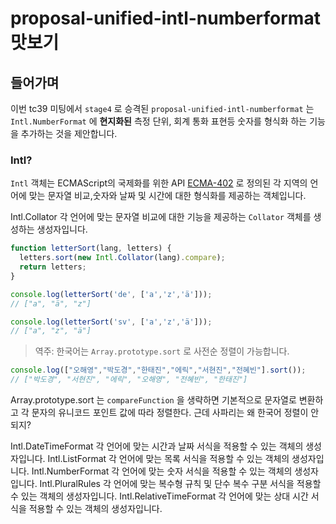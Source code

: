 # proposal-unified-intl-numberformat 맛보기

## 들어가며
이번 tc39 미팅에서 `stage4` 로 승격된 `proposal-unified-intl-numberformat` 는 `Intl.NumberFormat` 에 **현지화된** 측정 단위, 회계 통화 표현등 숫자를 형식화 하는 기능을 추가하는 것을 제안합니다.

### Intl?
`Intl` 객체는 ECMAScript의 국제화를 위한 API [ECMA-402](https://www.ecma-international.org/ecma-402/1.0/#sec-8) 로 정의된 각 지역의 언어에 맞는 문자열 비교,숫자와 날짜 및 시간에 대한 형식화를 제공하는 객체입니다.

Intl.Collator
각 언어에 맞는 문자열 비교에 대한 기능을 제공하는 `Collator` 객체를 생성하는 생성자입니다.

```JavaScript
function letterSort(lang, letters) {
  letters.sort(new Intl.Collator(lang).compare);
  return letters;
}

console.log(letterSort('de', ['a','z','ä']));
// ["a", "ä", "z"]

console.log(letterSort('sv', ['a','z','ä']));
// ["a", "z", "ä"]
```

> 역주: 한국어는 `Array.prototype.sort` 로 사전순 정렬이 가능합니다.
```JavaScript
console.log(["오해영","박도경","한태진","에릭","서현진","전혜빈"].sort());
// ["박도경", "서현진", "에릭", "오해영", "전혜빈", "한태진"]
```

Array.prototype.sort 는 `compareFunction` 을 생략하면 기본적으로 문자열로 변환하고 각 문자의 유니코드 포인트 값에 따라 정렬한다. 근데 사파리는 왜 한국어 정렬이 안되지?

Intl.DateTimeFormat
각 언어에 맞는 시간과 날짜 서식을 적용할 수 있는 객체의 생성자입니다.
Intl.ListFormat
각 언어에 맞는 목록 서식을 적용할 수 있는 객체의 생성자입니다.
Intl.NumberFormat
각 언어에 맞는 숫자 서식을 적용할 수 있는 객체의 생성자입니다.
Intl.PluralRules
각 언어에 맞는 복수형 규칙 및 단수 복수 구분 서식을 적용할 수 있는 객체의 생성자입니다.
Intl.RelativeTimeFormat
각 언어에 맞는 상대 시간 서식을 적용할 수 있는 객체의 생성자입니다.
